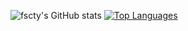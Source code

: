 ![fscty's GitHub stats](https://github-readme-stats.vercel.app/api?username=fscty&count_private=true&show_icons=true&theme=shades-of-purple)
[![Top Languages](https://github-readme-stats.vercel.app/api/top-langs/?username=fscty)](https://github.com/anuraghazra/github-readme-stats)
